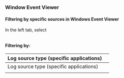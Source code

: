 
### Window Event Viewer
#### Filtering by specific sources in Windows Event Viewer
In the left tab, select
```

```

#### Filtering by:

| Log source type (specific applications) |  |
| ---- | ---- |
| Log source type (specific applications) |  |
|  |  |


```
